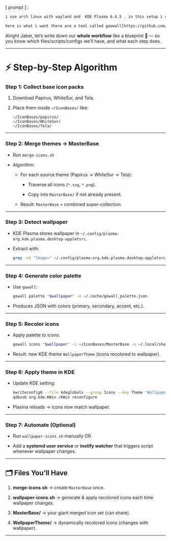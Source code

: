 

[ prompt ] : 
``` txt
i use arch linux with wayland and  KDE Plasma 6.4.5 . in this setup i can change each app icon manually . there are an option that create a custom color based on the wallpaper . 

here is what i want there are a tool called goowall[https://github.com/Achno/gowall.git] . this tool can generate color palate from an wallpaper and it also can apply theme and color palate on a wallpaper and it can be done on ico and icons too. so i want to make a bash script that convert my base icons to the curent theme oriented version where the theme or color palate will be generated from the current wallpaper . 
```



Alright Jaber, let’s write down our **whole workflow** like a blueprint 📜 — so you know which files/scripts/configs we’ll have, and what each step does.

---

# ⚡ Step-by-Step Algorithm

### **Step 1: Collect base icon packs**

1. Download Papirus, WhiteSur, and Tela.
    
2. Place them inside `~/IconBases/` like:
    
    ```
    ~/IconBases/papirus/
    ~/IconBases/WhiteSur/
    ~/IconBases/Tela/
    ```
    

---

### **Step 2: Merge themes → MasterBase**

- Run `merge-icons.sh`
    
- Algorithm:
    
    - For each source theme (Papirus → WhiteSur → Tela):
        
        - Traverse all icons (`*.svg`, `*.png`).
            
        - Copy into `MasterBase/` if not already present.
            
    - Result: `MasterBase` = combined super-collection.
        

---

### **Step 3: Detect wallpaper**

- KDE Plasma stores wallpaper in `~/.config/plasma-org.kde.plasma.desktop-appletsrc`.
    
- Extract with:
    
    ```bash
    grep -m1 "Image=" ~/.config/plasma-org.kde.plasma.desktop-appletsrc | cut -d'=' -f2-
    ```
    

---

### **Step 4: Generate color palette**

- Use `gowall`:
    
    ```bash
    gowall palette "$wallpaper" -o ~/.cache/gowall_palette.json
    ```
    
- Produces JSON with colors (primary, secondary, accent, etc.).
    

---

### **Step 5: Recolor icons**

- Apply palette to icons:
    
    ```bash
    gowall icons "$wallpaper" -i ~/IconBases/MasterBase -o ~/.local/share/icons/WallpaperTheme
    ```
    
- Result: new KDE theme `WallpaperTheme` (icons recolored to wallpaper).
    

---

### **Step 6: Apply theme in KDE**

- Update KDE setting:
    
    ```bash
    kwriteconfig6 --file kdeglobals --group Icons --key Theme "WallpaperTheme"
    qdbus6 org.kde.KWin /KWin reconfigure
    ```
    
- Plasma reloads → icons now match wallpaper.
    

---

### **Step 7: Automate (Optional)**

- Run `wallpaper-icons.sh` manually OR
    
- Add a **systemd user service** or **inotify watcher** that triggers script whenever wallpaper changes.
    

---

## 🗂️ Files You’ll Have

1. **merge-icons.sh** → create `MasterBase` once.
    
2. **wallpaper-icons.sh** → generate & apply recolored icons each time wallpaper changes.
    
3. **MasterBase/** → your giant merged icon set (can share).
    
4. **WallpaperTheme/** → dynamically recolored icons (changes with wallpaper).
    


---

